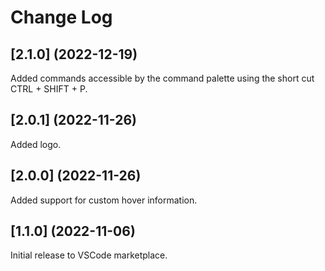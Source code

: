 # Change Log

## [2.1.0] (2022-12-19)

Added commands accessible by the command palette using the short cut CTRL + SHIFT + P.

## [2.0.1] (2022-11-26)

Added logo.

## [2.0.0] (2022-11-26)

Added support for custom hover information.

## [1.1.0] (2022-11-06)

Initial release to VSCode marketplace.
